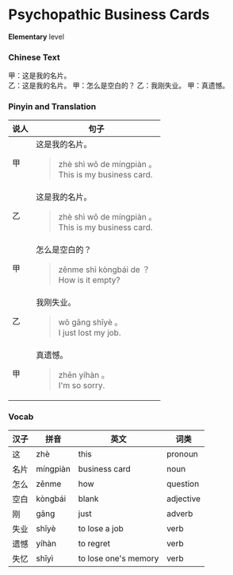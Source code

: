 # Psychopathic Business Cards
**Elementary** level
### Chinese Text
甲：这是我的名片。<br />乙：这是我的名片。
甲：怎么是空白的？
乙：我刚失业。
甲：真遗憾。

### Pinyin and Translation
|说人|句子|
|----|----|
|甲|这是我的名片。<blockquote>zhè shì wǒ de míngpiàn 。<br />This is my business card.</blockquote>|
|乙|这是我的名片。<blockquote>zhè shì wǒ de míngpiàn 。<br />This is my business card.</blockquote>|
|甲|怎么是空白的？<blockquote>zěnme shì kòngbái de ？<br />How is it empty?</blockquote>|
|乙|我刚失业。<blockquote>wǒ gāng shīyè 。<br />I just lost my job.</blockquote>|
|甲|真遗憾。<blockquote>zhēn yíhàn 。<br />I'm so sorry.</blockquote>|
### Vocab
|汉子|拼音|英文|词类|
|----|----|----|----|
|这|zhè|this|pronoun|
|名片|míngpiàn|business card|noun|
|怎么|zěnme|how|question|
|空白|kòngbái|blank|adjective|
|刚|gāng|just|adverb|
|失业|shīyè|to lose a job|verb|
|遗憾|yíhàn|to regret|verb|
|失忆|shīyì|to lose one's memory|verb|